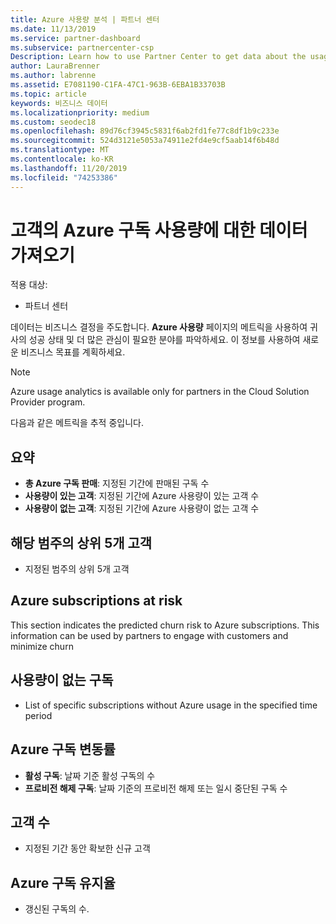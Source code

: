 ```yaml
---
title: Azure 사용량 분석 | 파트너 센터
ms.date: 11/13/2019
ms.service: partner-dashboard
ms.subservice: partnercenter-csp
Description: Learn how to use Partner Center to get data about the usage of your customers' Azure subscriptions.
author: LauraBrenner
ms.author: labrenne
ms.assetid: E7081190-C1FA-47C1-963B-6EBA1B33703B
ms.topic: article
keywords: 비즈니스 데이터
ms.localizationpriority: medium
ms.custom: seodec18
ms.openlocfilehash: 89d76cf3945c5831f6ab2fd1fe77c8df1b9c233e
ms.sourcegitcommit: 524d3121e5053a74911e2fd4e9cf5aab14f6b48d
ms.translationtype: MT
ms.contentlocale: ko-KR
ms.lasthandoff: 11/20/2019
ms.locfileid: "74253386"
---
```

# <a name="get-data-about-the-usage-of-your-customers-azure-subscriptions"></a>고객의 Azure 구독 사용량에 대한 데이터 가져오기

적용 대상:

- 파트너 센터

데이터는 비즈니스 결정을 주도합니다. **Azure 사용량** 페이지의 메트릭을 사용하여 귀사의 성공 상태 및 더 많은 관심이 필요한 분야를 파악하세요. 이 정보를 사용하여 새로운 비즈니스 목표를 계획하세요.

> [!NOTE]
> Azure usage analytics is available only for partners in the Cloud Solution Provider program.

다음과 같은 메트릭을 추적 중입니다.

## <a name="summary"></a>요약

- **총 Azure 구독 판매**: 지정된 기간에 판매된 구독 수  
- **사용량이 있는 고객**: 지정된 기간에 Azure 사용량이 있는 고객 수  
- **사용량이 없는 고객**: 지정된 기간에 Azure 사용량이 없는 고객 수  

## <a name="top-5-customers-in-category"></a>해당 범주의 상위 5개 고객

- 지정된 범주의 상위 5개 고객  

## <a name="azure-subscriptions-at-risk"></a>Azure subscriptions at risk

This section indicates the predicted churn risk to Azure subscriptions. This information can be used by partners to engage with customers and minimize churn

## <a name="subscriptions-without-usage"></a>사용량이 없는 구독

- List of specific subscriptions without Azure usage in the specified time period  

## <a name="azure-subscription-churn"></a>Azure 구독 변동률

- **활성 구독**: 날짜 기준 활성 구독의 수  
- **프로비전 해제 구독**: 날짜 기준의 프로비전 해제 또는 일시 중단된 구독 수  

## <a name="customer-count"></a>고객 수

- 지정된 기간 동안 확보한 신규 고객  

## <a name="azure-subscription-retention"></a>Azure 구독 유지율

- 갱신된 구독의 수.
